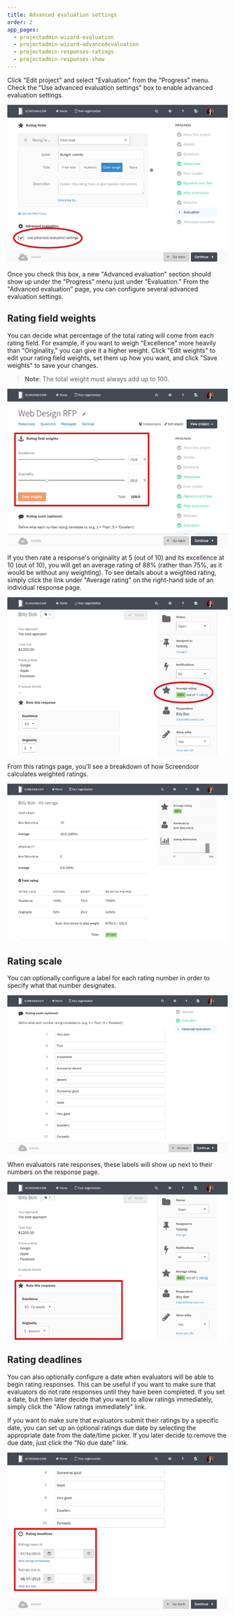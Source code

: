 ```yaml
---
title: Advanced evaluation settings
order: 2
app_pages:
  - projectadmin-wizard-evaluation
  - projectadmin-wizard-advancedevaluation
  - projectadmin-responses-ratings
  - projectadmin-responses-show
---
```


Click "Edit project" and select "Evaluation" from the "Progress" menu. Check the "Use advanced evaluation settings" box to enable advanced evaluation settings.

![advanced evaluations box](../images/advanced_evaluation.png)

Once you check this box, a new "Advanced evaluation" section should show up under the "Progress" menu just under "Evaluation." From the "Advanced evaluation" page, you can configure several advanced evaluation settings.

## Rating field weights

You can decide what percentage of the total rating will come from each rating field. For example, if you want to weigh "Excellence" more heavily than "Originality," you can give it a higher weight. Click "Edit weights" to edit your rating field weights, set them up how you want, and click "Save weights" to save your changes.

> **Note**: The total weight must always add up to 100.

![field weight](../images/field_weight.png)

If you then rate a response's originality at 5 (out of 10) and its excellence at 10 (out of 10), you will get an average rating of 88% (rather than 75%, as it would be without any weighting). To see details about a weighted rating, simply click the link under "Average rating" on the right-hand side of an individual response page.

![average rating](../images/average_rating.png)

From this ratings page, you'll see a breakdown of how Screendoor calculates weighted ratings.

![weighted ratings](../images/weighted_ratings.png)

## Rating scale

You can optionally configure a label for each rating number in order to specify what that number designates.

![rating scale](../images/configure_rating_scale.png)

When evaluators rate responses, these labels will show up next to their numbers on the response page.

![rating scale](../images/rating_scale.png)

## Rating deadlines

You can also optionally configure a date when evaluators will be able to begin rating responses. This can be useful if you want to make sure that evaluators do not rate responses until they have been completed. If you set a date, but then later decide that you want to allow ratings immediately, simply click the "Allow ratings immediately" link.

If you want to make sure that evaluators submit their ratings by a specific date, you can set up an optional ratings due date by selecting the appropriate date from the date/time picker. If you later decide to remove the due date, just click the "No due date" link.

![rating deadlines](../images/rating_deadlines.png)
